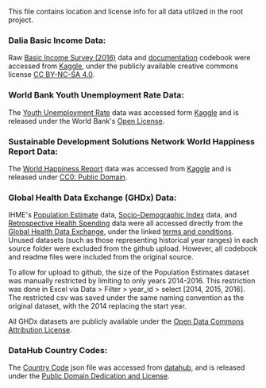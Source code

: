 This file contains location and license info for all data utilized in the root project.

### Dalia Basic Income Data:
Raw [Basic Income Survey (2016)](/DATA/Dalia/basic_income_dataset_dalia.csv) data and [documentation](/DATA/Dalia/codebook_basicincome.pdf) codebook were accessed from [Kaggle](https://www.kaggle.com/daliaresearch/basic-income-survey-european-dataset), under the publicly available creative commons license [CC BY-NC-SA 4.0](https://creativecommons.org/licenses/by-nc-sa/4.0/).


### World Bank Youth Unemployment Rate Data:
The [Youth Unemployment Rate](/DATA/worldbank_API_ILO_country_YU.csv) data was accessed form [Kaggle](https://www.kaggle.com/sovannt/world-bank-youth-unemployment) and is released under the World Bank's [Open License](https://data.worldbank.org/summary-terms-of-use).


### Sustainable Development Solutions Network World Happiness Report Data: 
The [World Happiness Report](/DATA/world_happiness_2016.csv) data was accessed from [Kaggle](https://www.kaggle.com/unsdsn/world-happiness) and is released under [CC0: Public Domain](https://creativecommons.org/publicdomain/zero/1.0/).


### Global Health Data Exchange (GHDx) Data:
IHME's [Population Estimate](/DATA/GHDx/IHME_GBD_2016_POP_ESTIMATES/) data, [Socio-Demographic Index](/DATA/GHDx/IHME_GBD_2016_SDI_0/) data, and [Retrospective Health Spending](/DATA/GHDx/IHME_RETROSPECTIVE_HEALTH_SPENDING_1995_2014/) data were all accessed directly from the [Global Health Data Exchange](http://ghdx.healthdata.org), under the linked [terms and conditions](http://www.healthdata.org/about/terms-and-conditions). Unused datasets (such as those representing historical year ranges) in each source folder were excluded from the github upload. However, all codebook and readme files were included from the original source. 

To allow for upload to github, the size of the Population Estimates dataset was manually restricted by limiting to only years 2014-2016. This restriction was done in Excel via Data > Filter > year_id > select [2014, 2015, 2016]. The restricted csv was saved under the same naming convention as the original dataset, with the 2014 replacing the start year.

All GHDx datasets are publicly available under the [Open Data Commons Attribution License](https://opendatacommons.org/licenses/by/summary).

### DataHub Country Codes:
The [Country Code](/DATA/country_codes_datahub.json) json file was accessed from [datahub](https://datahub.io/core/country-list), and is released under the [Public Domain Dedication and License](https://opendatacommons.org/licenses/pddl/summary). 


